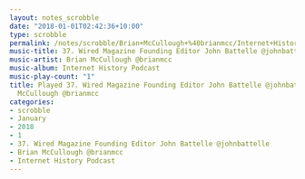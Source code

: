 ```yaml
---
layout: notes_scrobble
date: "2018-01-01T02:42:36+10:00"
type: scrobble
permalink: /notes/scrobble/Brian+McCullough+%40brianmcc/Internet+History+Podcast/1d84b39fce51ef8eca3467f2acc0863cd788e8d2.html
music-title: 37. Wired Magazine Founding Editor John Battelle @johnbattelle
music-artist: Brian McCullough @brianmcc
music-album: Internet History Podcast
music-play-count: "1"
title: Played 37. Wired Magazine Founding Editor John Battelle @johnbattelle by Brian
  McCullough @brianmcc
categories:
- scrobble
- January
- 2018
- 1
- 37. Wired Magazine Founding Editor John Battelle @johnbattelle
- Brian McCullough @brianmcc
- Internet History Podcast
---
```

